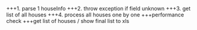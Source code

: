 +++1. parse 1 houseInfo
+++2. throw exception if field unknown
+++3. get list of all houses
+++4. process all houses one by one
+++performance check
+++get list of houses / show final list
to xls
